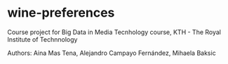 # wine-preferences


Course project for Big Data in Media Tecnhology course, KTH - The Royal Institute of Technnology

Authors: Aina Mas Tena, Alejandro Campayo Fernández, Mihaela Baksic
